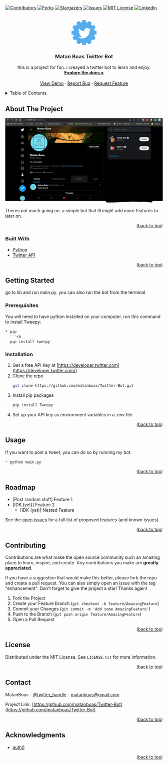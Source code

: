 <div id="top"></div>
<!--
*** Thanks for checking out the Best-README-Template. If you have a suggestion
*** that would make this better, please fork the repo and create a pull request
*** or simply open an issue with the tag "enhancement".
*** Don't forget to give the project a star!
*** Thanks again! Now go create something AMAZING! :D
-->



<!-- PROJECT SHIELDS -->
<!--
*** I'm using markdown "reference style" links for readability.
*** Reference links are enclosed in brackets [ ] instead of parentheses ( ).
*** See the bottom of this document for the declaration of the reference variables
*** for contributors-url, forks-url, etc. This is an optional, concise syntax you may use.
*** https://www.markdownguide.org/basic-syntax/#reference-style-links
-->
[![Contributors][contributors-shield]][contributors-url]
[![Forks][forks-shield]][forks-url]
[![Stargazers][stars-shield]][stars-url]
[![Issues][issues-shield]][issues-url]
[![MIT License][license-shield]][license-url]
[![LinkedIn][linkedin-shield]][linkedin-url]



<!-- PROJECT LOGO -->
<br />
<div align="center">
  <a href="https://github.com/matanboas/Twitter-Bot">
    <img src="images/logo.png" alt="Logo" width="80" height="80">
  </a>

<h3 align="center">Matan Boas Twitter Bot</h3>

  <p align="center">
    this is a project for fun. i creayed a twitter bot to learn and enjoy.
    <br />
    <a href="https://github.com/matanboas/Twitter-Bot"><strong>Explore the docs »</strong></a>
    <br />
    <br />
    <a href="https://github.com/matanboas/Twitter-Bot">View Demo</a>
    ·
    <a href="https://github.com/matanboas/Twitter-Bot/issues">Report Bug</a>
    ·
    <a href="https://github.com/matanboas/Twitter-Bot/issues">Request Feature</a>
  </p>
</div>



<!-- TABLE OF CONTENTS -->
<details>
  <summary>Table of Contents</summary>
  <ol>
    <li>
      <a href="#about-the-project">About The Project</a>
      <ul>
        <li><a href="#built-with">Built With</a></li>
      </ul>
    </li>
    <li>
      <a href="#getting-started">Getting Started</a>
      <ul>
        <li><a href="#prerequisites">Prerequisites</a></li>
        <li><a href="#installation">Installation</a></li>
      </ul>
    </li>
    <li><a href="#usage">Usage</a></li>
    <li><a href="#roadmap">Roadmap</a></li>
    <li><a href="#contributing">Contributing</a></li>
    <li><a href="#license">License</a></li>
    <li><a href="#contact">Contact</a></li>
    <li><a href="#acknowledgments">Acknowledgments</a></li>
  </ol>
</details>



<!-- ABOUT THE PROJECT -->
## About The Project

[![Twitter bot Screen Shot][product-screenshot]](https://twitter.com/MatanBoas)

Theres not much going on. a simple bot that Ill might add more features to later on.

<p align="right">(<a href="#top">back to top</a>)</p>



### Built With

* [Python](https://www.python.org/)
* [Twitter API](https://twitter.com/)

<p align="right">(<a href="#top">back to top</a>)</p>



<!-- GETTING STARTED -->
## Getting Started

go to lib and run main.py. you can also run the bot from the terminal.

### Prerequisites

You will need to have python installed on your computer.
run this command to install Tweepy:
```
* pip
  ```sh
  pip install tweepy
  ```

### Installation
1. Get a free API Key at [https://developer.twitter.com](https://developer.twitter.com/)
2. Clone the repo
   ```sh
   git clone https://github.com/matanboas/Twitter-Bot.git
   ```
3. Install pip packages
   ```sh
   pip install Tweepy
   ```
4. Set up your API key as environment variables in a .env file

<p align="right">(<a href="#top">back to top</a>)</p>



<!-- USAGE EXAMPLES -->
## Usage

If you want to post a tweet, you can do so by running my bot.

```python
* python main.py
  ```

<p align="right">(<a href="#top">back to top</a>)</p>



<!-- ROADMAP -->
## Roadmap

- [Post random stuff] Feature 1
- [IDK (yet)] Feature 2
    - [IDK (yet)] Nested Feature

See the [open issues](https://github.com/matanboas/Twitter-Bot/issues) for a full list of proposed features (and known issues).

<p align="right">(<a href="#top">back to top</a>)</p>



<!-- CONTRIBUTING -->
## Contributing

Contributions are what make the open source community such an amazing place to learn, inspire, and create. Any contributions you make are **greatly appreciated**.

If you have a suggestion that would make this better, please fork the repo and create a pull request. You can also simply open an issue with the tag "enhancement".
Don't forget to give the project a star! Thanks again!

1. Fork the Project
2. Create your Feature Branch (`git checkout -b feature/AmazingFeature`)
3. Commit your Changes (`git commit -m 'Add some AmazingFeature'`)
4. Push to the Branch (`git push origin feature/AmazingFeature`)
5. Open a Pull Request

<p align="right">(<a href="#top">back to top</a>)</p>



<!-- LICENSE -->
## License

Distributed under the MIT License. See `LICENSE.txt` for more information.

<p align="right">(<a href="#top">back to top</a>)</p>



<!-- CONTACT -->
## Contact

MatanBoas - [@twitter_handle](https://twitter.com/MatanBoas) - matanboas@gmail.com

Project Link: [https://github.com/matanboas/Twitter-Bot](https://github.com/matanboas/Twitter-Bot)

<p align="right">(<a href="#top">back to top</a>)</p>



<!-- ACKNOWLEDGMENTS -->
## Acknowledgments

* [auth0](https://auth0.com/blog/how-to-make-a-twitter-bot-in-python-using-tweepy/)

<p align="right">(<a href="#top">back to top</a>)</p>



<!-- MARKDOWN LINKS & IMAGES -->
<!-- https://www.markdownguide.org/basic-syntax/#reference-style-links -->
[contributors-shield]: https://img.shields.io/github/contributors/matanboas/Twitter-Bot
[contributors-url]: https://github.com/matanboas/Twitter-Bot/graphs/contributors
[forks-shield]: https://img.shields.io/github/forks/matanboas/Twitter-Bot
[forks-url]: https://github.com/matanboas/Twitter-Bot/network/members
[stars-shield]: https://img.shields.io/github/stars/matanboas/Twitter-Bot
[stars-url]: https://github.com/matanboas/Twitter-Bot/stargazers
[issues-shield]: https://img.shields.io/github/issues/matanboas/Twitter-Bot
[issues-url]: https://github.com/matanboas/Twitter-Bot/issues
[license-shield]: https://img.shields.io/github/license/matanboas/Twitter-Bot
[license-url]: https://github.com/matanboas/Twitter-Bot/blob/master/LICENSE.txt
[linkedin-shield]: https://img.shields.io/badge/-LinkedIn-black.svg?style=flat&logo=linkedin
[linkedin-url]: https://www.linkedin.com/in/matan-boas-2336501ba/
[product-screenshot]: images/screenshot.png